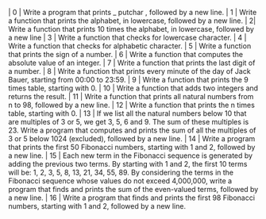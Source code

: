 | 0 | Write a program that prints _ putchar , followed by a new line.
| 1 | Write a function that prints the alphabet, in lowercase, followed by a new line.
| 2| Write a function that prints 10 times the alphabet, in lowercase, followed by a new line
| 3 | Write a function that checks for lowercase character.
| 4 | Write a function that checks for alphabetic character.
| 5 | Write a function that prints the sign of a number.
| 6 | Write a function that computes the absolute value of an integer.
| 7 | Write a function that prints the last digit of a number.
| 8 | Write a function that prints every minute of the day of Jack Bauer, starting from 00:00 to 23:59.
| 9 | Write a function that prints the 9 times table, starting with 0.
| 10 | Write a function that adds two integers and returns the result.
| 11 | Write a function that prints all natural numbers from n to 98, followed by a new line.
| 12 | Write a function that prints the n times table, starting with 0.
| 13 | If we list all the natural numbers below 10 that are multiples of 3 or 5, we get 3, 5, 6 and 9. The sum of these multiples is 23. Write a program that computes and prints the sum of all the multiples of 3 or 5 below 1024 (excluded), followed by a new line.
| 14 | Write a program that prints the first 50 Fibonacci numbers, starting with 1 and 2, followed by a new line.
| 15 | Each new term in the Fibonacci sequence is generated by adding the previous two terms. By starting with 1 and 2, the first 10 terms will be: 1, 2, 3, 5, 8, 13, 21, 34, 55, 89. By considering the terms in the Fibonacci sequence whose values do not exceed 4,000,000, write a program that finds and prints the sum of the even-valued terms, followed by a new line.
| 16 | Write a program that finds and prints the first 98 Fibonacci numbers, starting with 1 and 2, followed by a new line.
